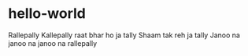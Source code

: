# hello-world
Rallepally Kallepally raat bhar ho ja tally
Shaam tak reh ja tally
Janoo na janoo na janoo na rallepally
